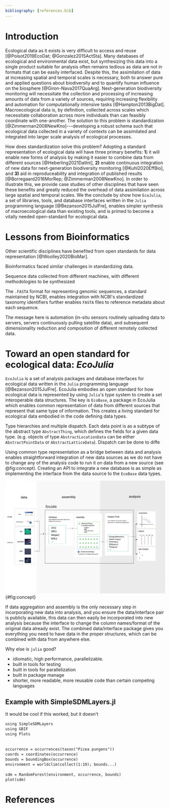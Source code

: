 ```yaml
---
bibliography: [references.bib]
---
```


# Introduction

Ecological data as it exists is very difficult to access and reuse
[@Poisot2019EcoDat; @Gonzalez2015ActSta]. Many databases of ecological and
environmental data exist, but synthesizing this data into a single product
suitable for analysis often remains tedious as data are not in formats that can
be easily interfaced. Despite this, the assimilation of data at increasing spatial and
temporal scales is necessary, both to answer pure and applied questions about
biodiversity and to quantify human influence on the biosphere
[@Giron-Nava2017QuaArg]. Next-generation biodiversity monitoring will
necessitate the collection and processing of increasing amounts of data from a
variety of sources, requiring increasing flexibility and automation for
computationally intensive tasks [@Hampton2013BigDat]. Macroecological data is,
by definition, collected across scales which necessitate collaboration across
more individuals than can feasibly coordinate with one-another. The solution to
this problem is standardization [@Zimmerman2008NewKno]---developing a robust
schema such that ecological data collected in a variety of contexts can be
assimilated and integrated into larger scale analysis of ecological processes.

How does standardization solve this problem? Adopting a standard representation
of ecological data will have three primary benefits: **1**) it will enable new
forms of analysis by making it easier to combine data from different sources
[@Heberling2021DatInt], **2)** enable continuous integration of new data for
next-generation biodiversity monitoring [@Kuhl2020EffBio], and **3)** aid in
reproduceability and integration of published results [@Borregaard2016MorRep;
@Zimmerman2008NewKno]. In order to illustrate this, we provide case studies of
other disciplines that have seen these benefits and greatly reduced the overhead
of data assimilation across large spatial and temporal scales. We the conclude
by show how `EcoJulia`, a set of libraries, tools, and database interfaces
written in the `Julia` programming language [@Bezanson2015JulFre], enables
simpler synthesis of macroecological data than existing tools, and is primed to
become a vitally needed open-standard for ecological data.

# Lessons from Bioinformatics

Other scientific disciplines have benefited from open standards for data
representation [@Woolley2020BioMar].

Bioinformatics faced similar challenges in standardizing data.

Sequence data collected from different machines, with different methodologies to be synthesized


The `.FASTA` format for representing genomic sequences, a standard maintained by
NCBI, enables integration with NCBI's standardized taxonomy identifiers further
enables `FASTA` files to reference metadata about each sequence.


The message here is automation (in-situ sensors routinely uploading data to
servers, servers continuously pulling satellite data), and subsequent
dimensionality reduction and composition of different remotely collected data.


# Toward an open standard for ecological data: _EcoJulia_

`EcoJulia` is a set of analysis packages and database interfaces for ecological
data written in the `Julia` programming language [@Bezanson2015JulFre]. EcoJulia
embodies an open standard for how ecological data is represented by using
`Julia`'s type system to create a set interoperable data structures.
The key is `EcoBase`, a package in EcoJulia which enables common representation
of data from different sources that represent that same type of information.
This creates a living standard for ecological data embodied in
the code defining data types.


Type hierarchies and multiple dispatch.
Each data point is  as a subtype of the abstract type
`AbstractThing`, which defines the fields for a given data type.
(e.g. objects of type `AbstractLocationData` can be either `AbstractPointData`
 or `AbstractLatticeData`). Dispatch can be done to diffe


Using common type representation as a bridge between data and analysis enables
straightforward integration of new data sources as we do not have to change any
of the analysis code to run it on data from a new source (see @fig:concept).
Creating an API to integrate a new database is as simple as implementing the
interface from the data source to the `EcoBase` data types.

![the caption](./figures/concept.png){#fig:concept}


If data aggregation and assembly is the only necessary step in incorporating new
data into analysis, and you ensure the data/interface pair is publicly
available, this data can then easily be incorporated into new analysis because
the interface to change the column names/format of the original data already
exist. The combined data/interface package gives you everything you need to have
data in the proper structures, which can be combined with data from anywhere
else.

Why else is `julia` good?

- idiomatic, high performance, parallelizable.
- built in tools for testing
- built in tools for parallelization
- built in package manage
- shorter, more readable, more reusable code than certain competing languages


## Example with SimpleSDMLayers.jl

It would be cool if this worked, but it doesn't

```
using SimpleSDMLayers
using GBIF
using Plots


occurrence = occurrences(taxon("Picea pungens"))    
coords = coordinates(occurrence)
bounds = boundingBox(occurrence)
environment = worldclim(collect(1:19); bounds...)

sdm = RandomForest(environment, occurrence, bounds)
plot(sdm)

```


# References
